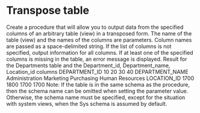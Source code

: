 # Transpose table

Create a procedure that will allow you to output data from the specified columns of an arbitrary table (view) in a transposed form. The name of the table (view) and the names of the columns are parameters. Column names are passed as a space-delimited string. If the list of columns is not specified, output information for all columns. If at least one of the specified columns is missing in the table, an error message is displayed. Result for the Departments table and the Department_id, Department_name, Location_id columns DEPARTMENT_ID 10 20 30 40
DEPARTMENT_NAME Administration Marketing Purchasing Human Resources
LOCATION_ID 1700 1800 1700 1700
Note: If the table is in the same schema as the procedure, then the schema name can be omitted when setting the parameter value. Otherwise, the schema name must be specified, except for the situation with system views, when the Sys schema is assumed by default.